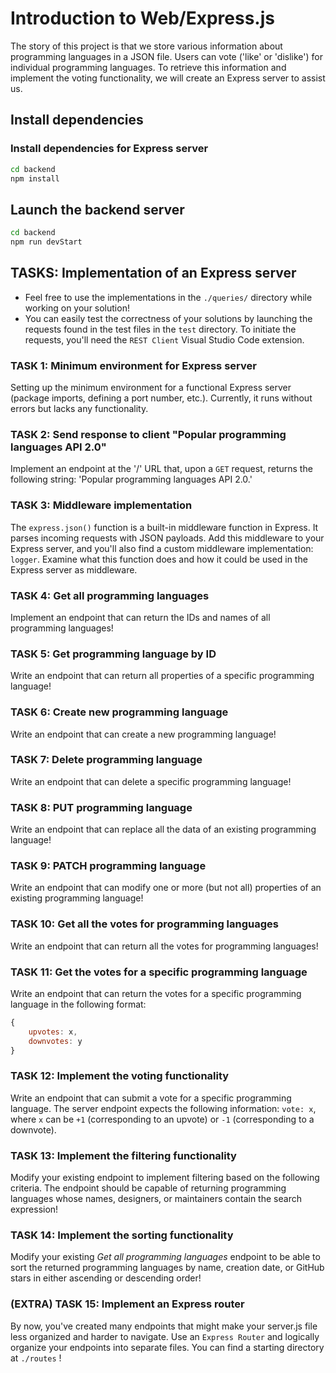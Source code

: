 # Introduction to Web/Express.js

The story of this project is that we store various information about programming languages in a JSON file. Users can vote ('like' or 'dislike') for individual programming languages. To retrieve this information and implement the voting functionality, we will create an Express server to assist us.

## Install dependencies
### Install dependencies for Express server
```bash
cd backend
npm install
```

## Launch the backend server
```bash
cd backend
npm run devStart
```

## TASKS: Implementation of an Express server
- Feel free to use the implementations in the `./queries/` directory while working on your solution!
- You can easily test the correctness of your solutions by launching the requests found in the test files in the `test` directory. To initiate the requests, you'll need the `REST Client` Visual Studio Code extension.

### TASK 1: Minimum environment for Express server
Setting up the minimum environment for a functional Express server (package imports, defining a port number, etc.). Currently, it runs without errors but lacks any functionality.

### TASK 2: Send response to client "Popular programming languages API 2.0"
Implement an endpoint at the '/' URL that, upon a `GET` request, returns the following string: 'Popular programming languages API 2.0.' 

### TASK 3: Middleware implementation
The `express.json()` function is a built-in middleware function in Express. It parses incoming requests with JSON payloads. Add this middleware to your Express server, and you'll also find a custom middleware implementation: `logger`. Examine what this function does and how it could be used in the Express server as middleware.

### TASK 4: Get all programming languages
Implement an endpoint that can return the IDs and names of all programming languages!

### TASK 5: Get programming language by ID
Write an endpoint that can return all properties of a specific programming language!

### TASK 6: Create new programming language
Write an endpoint that can create a new programming language!

### TASK 7: Delete programming language
Write an endpoint that can delete a specific programming language!

### TASK 8: PUT programming language
Write an endpoint that can replace all the data of an existing programming language!

### TASK 9: PATCH programming language
Write an endpoint that can modify one or more (but not all) properties of an existing programming language!

### TASK 10: Get all the votes for programming languages
Write an endpoint that can return all the votes for programming languages!

### TASK 11: Get the votes for a specific programming language
Write an endpoint that can return the votes for a specific programming language in the following format:
```javascript
{
    upvotes: x,
    downvotes: y
}
```

### TASK 12: Implement the voting functionality
Write an endpoint that can submit a vote for a specific programming language. The server endpoint expects the following information: `vote: x`, where `x` can be `+1` (corresponding to an upvote) or `-1` (corresponding to a downvote).

### TASK 13: Implement the filtering functionality
Modify your existing endpoint to implement filtering based on the following criteria. The endpoint should be capable of returning programming languages whose names, designers, or maintainers contain the search expression!

### TASK 14: Implement the sorting functionality
Modify your existing *Get all programming languages* endpoint to be able to sort the returned programming languages by name, creation date, or GitHub stars in either ascending or descending order!

### (EXTRA) TASK 15: Implement an Express router
By now, you've created many endpoints that might make your server.js file less organized and harder to navigate. Use an `Express Router` and logically organize your endpoints into separate files. You can find a starting directory at `./routes` !